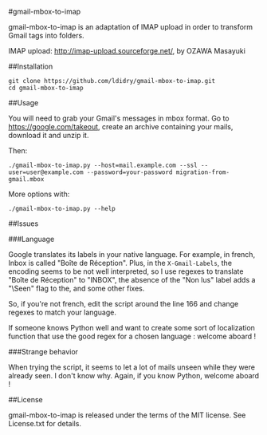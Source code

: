 #gmail-mbox-to-imap


gmail-mbox-to-imap is an adaptation of IMAP upload in order to transform Gmail tags into folders.

IMAP upload: http://imap-upload.sourceforge.net/, by OZAWA Masayuki

##Installation

    git clone https://github.com/ldidry/gmail-mbox-to-imap.git
    cd gmail-mbox-to-imap

##Usage

You will need to grab your Gmail's messages in mbox format. Go to <https://google.com/takeout>, create an archive containing your mails, download it and unzip it.

Then:

    ./gmail-mbox-to-imap.py --host=mail.example.com --ssl --user=user@example.com --password=your-password migration-from-gmail.mbox

More options with:

    ./gmail-mbox-to-imap.py --help

##Issues

###Language

Google translates its labels in your native language. For example, in french, Inbox is called "Boîte de Réception". Plus, in the `X-Gmail-Labels`, the encoding seems to be not well interpreted, so I use regexes to translate "Boîte de Réception" to "INBOX", the absence of the "Non lus" label adds a "\Seen" flag to the, and some other fixes.

So, if you're not french, edit the script around the line 166 and change regexes to match your language.

If someone knows Python well and want to create some sort of localization function that use the good regex for a chosen language : welcome aboard !

###Strange behavior

When trying the script, it seems to let a lot of mails unseen while they were already seen. I don't know why. Again, if you know Python, welcome aboard !

##License

gmail-mbox-to-imap is released under the terms of the MIT license. See License.txt for details.
